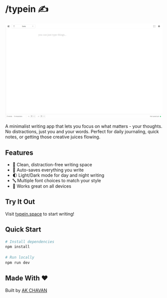 # /typein ✍️

<div align="center">
  <img src="public/typein.png" alt="TypeIn" width="800"/>
</div>

A minimalist writing app that lets you focus on what matters - your thoughts. No distractions, just you and your words. Perfect for daily journaling, quick notes, or getting those creative juices flowing.

## Features

- 🎨 Clean, distraction-free writing space
- 💾 Auto-saves everything you write
- 🌓 Light/Dark mode for day and night writing
- 🔤 Multiple font choices to match your style
- 📱 Works great on all devices

## Try It Out

Visit [typein.space](https://typein.space) to start writing!

## Quick Start

```bash
# Install dependencies
npm install

# Run locally
npm run dev
```

## Made With ❤️

Built by [AK CHAVAN](https://github.com/iamakchavan)
